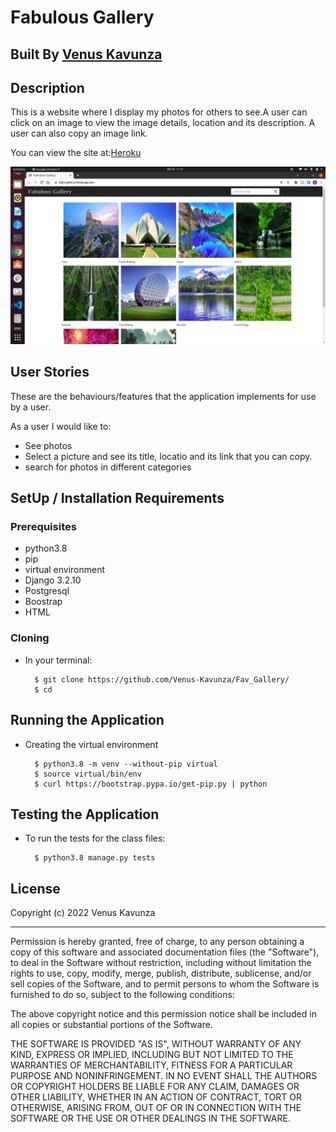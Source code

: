 # Fabulous Gallery

## Built By [Venus Kavunza](https://github.com/Venus-Kavunza/)

## Description
This is a website where I display my photos for others to see.A user can click on an image to view the image details, location and its description. A user can also copy an image link.

You can view the site at:[Heroku](https://fabio-gallery.herokuapp.com/)

![Landing page photo](https://github.com/Venus-Kavunza/Fav_Gallery/blob/master/static/photos/landing-page.png)


## User Stories
These are the behaviours/features that the application implements for use by a user.

As a user I would like to:
* See photos
* Select a picture and see its title, locatio and its link that you can copy.
* search for photos in different categories

## SetUp / Installation Requirements
### Prerequisites
* python3.8
* pip
* virtual environment
* Django 3.2.10
* Postgresql
* Boostrap
* HTML

### Cloning
* In your terminal:

        $ git clone https://github.com/Venus-Kavunza/Fav_Gallery/
        $ cd 

## Running the Application
* Creating the virtual environment

        $ python3.8 -m venv --without-pip virtual
        $ source virtual/bin/env
        $ curl https://bootstrap.pypa.io/get-pip.py | python


## Testing the Application
* To run the tests for the class files:

        $ python3.8 manage.py tests


## License

Copyright (c) 2022 Venus Kavunza

------------

Permission is hereby granted, free of charge, to any person obtaining a copy of this software and associated documentation files (the "Software"), to deal in the Software without restriction, including without limitation the rights to use, copy, modify, merge, publish, distribute, sublicense, and/or sell copies of the Software, and to permit persons to whom the Software is furnished to do so, subject to the following conditions:

The above copyright notice and this permission notice shall be included in all copies or substantial portions of the Software.

THE SOFTWARE IS PROVIDED "AS IS", WITHOUT WARRANTY OF ANY KIND, EXPRESS OR IMPLIED, INCLUDING BUT NOT LIMITED TO THE WARRANTIES OF MERCHANTABILITY, FITNESS FOR A PARTICULAR PURPOSE AND NONINFRINGEMENT. IN NO EVENT SHALL THE AUTHORS OR COPYRIGHT HOLDERS BE LIABLE FOR ANY CLAIM, DAMAGES OR OTHER LIABILITY, WHETHER IN AN ACTION OF CONTRACT, TORT OR OTHERWISE, ARISING FROM, OUT OF OR IN CONNECTION WITH THE SOFTWARE OR THE USE OR OTHER DEALINGS IN THE SOFTWARE.